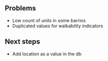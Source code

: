 ## Problems

- Low count of units in some barrios
- Duplicated values for walkability indicators

## Next steps

- Add location as a value in the db

